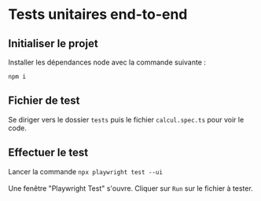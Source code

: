 # Tests unitaires end-to-end

## Initialiser le projet 

Installer les dépendances node avec la commande suivante :

`npm i`

## Fichier de test

Se diriger vers le dossier `tests` puis le fichier `calcul.spec.ts` pour voir le code.

## Effectuer le test

Lancer la commande `npx playwright test --ui`<br/><br/>
Une fenêtre "Playwright Test" s'ouvre. Cliquer sur `Run` sur le fichier à tester.
